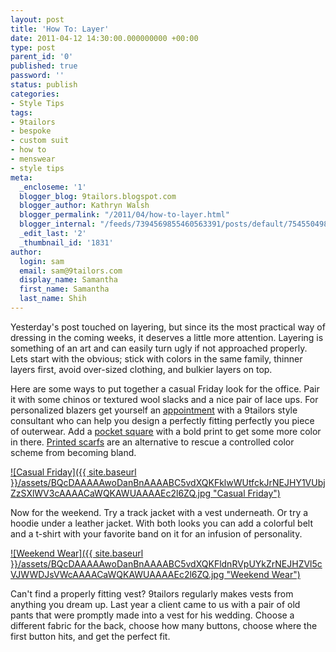 ```yaml
---
layout: post
title: 'How To: Layer'
date: 2011-04-12 14:30:00.000000000 +00:00
type: post
parent_id: '0'
published: true
password: ''
status: publish
categories:
- Style Tips
tags:
- 9tailors
- bespoke
- custom suit
- how to
- menswear
- style tips
meta:
  _encloseme: '1'
  blogger_blog: 9tailors.blogspot.com
  blogger_author: Kathryn Walsh
  blogger_permalink: "/2011/04/how-to-layer.html"
  blogger_internal: "/feeds/7394569855460563391/posts/default/7545504987853450174"
  _edit_last: '2'
  _thumbnail_id: '1831'
author:
  login: sam
  email: sam@9tailors.com
  display_name: Samantha
  first_name: Samantha
  last_name: Shih
---
```

Yesterday's post touched on layering, but since its the most practical way of dressing in the coming weeks, it deserves a little more attention. Layering is something of an art and can easily turn ugly if not approached properly. Lets start with the obvious; stick with colors in the same family, thinner layers first, avoid over-sized clothing, and bulkier layers on top.

Here are some ways to put together a casual Friday look for the office. Pair it with some chinos or textured wool slacks and a nice pair of lace ups. For personalized blazers get yourself an [appointment](http://9tailors.com/pages/customer_service/appointments) with a 9tailors style consultant who can help you design a perfectly fitting perfectly you piece of outerwear. Add a [pocket square](http://9tailors.blogspot.com/2011/02/wednesdays-get-this.html) with a bold print to get some more color in there. [Printed scarfs](http://9tailors.blogspot.com/2011/02/try-it-out-scarf.html) are an alternative to rescue a controlled color scheme from becoming bland.

[![Casual Friday]({{ site.baseurl }}/assets/BQcDAAAAAwoDanBnAAAABC5vdXQKFklwWUtfckJrNEJHY1VUbjZzSXlWV3cAAAACaWQKAWUAAAAEc2l6ZQ.jpg "Casual Friday")](http://www.polyvore.com/casual_friday/set?.mid=embed&id=30318814)

Now for the weekend. Try a track jacket with a vest underneath. Or try a hoodie under a leather jacket. With both looks you can add a colorful belt and a t-shirt with your favorite band on it for an infusion of personality.

[![Weekend Wear]({{ site.baseurl }}/assets/BQcDAAAAAwoDanBnAAAABC5vdXQKFldnRVpUYkZrNEJHZVl5cVJWWDJsVWcAAAACaWQKAWUAAAAEc2l6ZQ.jpg "Weekend Wear")](http://www.polyvore.com/weekend_wear/set?.embedder=2220185&.mid=embed&id=30318875)

Can't find a properly fitting vest? 9tailors regularly makes vests from anything you dream up. Last year a client came to us with a pair of old pants that were promptly made into a vest for his wedding. Choose a different fabric for the back, choose how many buttons, choose where the first button hits, and get the perfect fit.